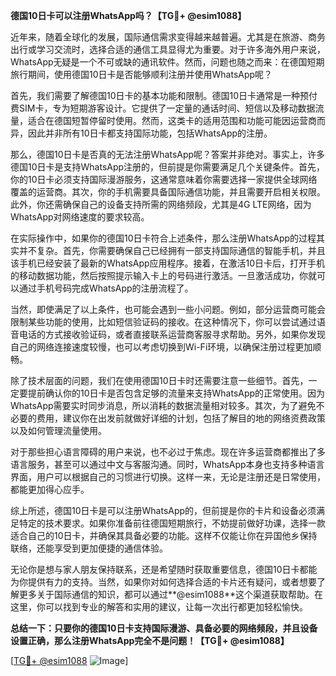 **德国10日卡可以注册WhatsApp吗？【TG💪+ @esim1088】**

近年来，随着全球化的发展，国际通信需求变得越来越普遍。尤其是在旅游、商务出行或学习交流时，选择合适的通信工具显得尤为重要。对于许多海外用户来说，WhatsApp无疑是一个不可或缺的通讯软件。然而，问题也随之而来：在德国短期旅行期间，使用德国10日卡是否能够顺利注册并使用WhatsApp呢？

首先，我们需要了解德国10日卡的基本功能和限制。德国10日卡通常是一种预付费SIM卡，专为短期游客设计。它提供了一定量的通话时间、短信以及移动数据流量，适合在德国短暂停留时使用。然而，这类卡的适用范围和功能可能因运营商而异，因此并非所有10日卡都支持国际功能，包括WhatsApp的注册。

那么，德国10日卡是否真的无法注册WhatsApp呢？答案并非绝对。事实上，许多德国10日卡是支持WhatsApp注册的，但前提是你需要满足几个关键条件。首先，你的10日卡必须支持国际漫游服务，这通常意味着你需要选择一家提供全球网络覆盖的运营商。其次，你的手机需要具备国际通信功能，并且需要开启相关权限。此外，你还需确保自己的设备支持所需的网络频段，尤其是4G LTE网络，因为WhatsApp对网络速度的要求较高。

在实际操作中，如果你的德国10日卡符合上述条件，那么注册WhatsApp的过程其实并不复杂。首先，你需要确保自己已经拥有一部支持国际通信的智能手机，并且该手机已经安装了最新的WhatsApp应用程序。接着，在激活10日卡后，打开手机的移动数据功能，然后按照提示输入卡上的号码进行激活。一旦激活成功，你就可以通过手机号码完成WhatsApp的注册流程了。

当然，即使满足了以上条件，也可能会遇到一些小问题。例如，部分运营商可能会限制某些功能的使用，比如短信验证码的接收。在这种情况下，你可以尝试通过语音电话的方式接收验证码，或者直接联系运营商客服寻求帮助。另外，如果你发现自己的网络连接速度较慢，也可以考虑切换到Wi-Fi环境，以确保注册过程更加顺畅。

除了技术层面的问题，我们在使用德国10日卡时还需要注意一些细节。首先，一定要提前确认你的10日卡是否包含足够的流量来支持WhatsApp的正常使用。因为WhatsApp需要实时同步消息，所以消耗的数据流量相对较多。其次，为了避免不必要的费用，建议你在出发前就做好详细的计划，包括了解目的地的网络资费政策以及如何管理流量使用。

对于那些担心语言障碍的用户来说，也不必过于焦虑。现在许多运营商都推出了多语言服务，甚至可以通过中文与客服沟通。同时，WhatsApp本身也支持多种语言界面，用户可以根据自己的习惯进行切换。这样一来，无论是注册还是日常使用，都能更加得心应手。

综上所述，德国10日卡是可以注册WhatsApp的，但前提是你的卡片和设备必须满足特定的技术要求。如果你准备前往德国短期旅行，不妨提前做好功课，选择一款适合自己的10日卡，并确保其具备必要的功能。这样不仅能让你在异国他乡保持联络，还能享受到更加便捷的通信体验。

无论你是想与家人朋友保持联系，还是希望随时获取重要信息，德国10日卡都能为你提供有力的支持。当然，如果你对如何选择合适的卡片还有疑问，或者想要了解更多关于国际通信的知识，都可以通过**@esim1088**这个渠道获取帮助。在这里，你可以找到专业的解答和实用的建议，让每一次出行都更加轻松愉快。

**总结一下：只要你的德国10日卡支持国际漫游、具备必要的网络频段，并且设备设置正确，那么注册WhatsApp完全不是问题！【TG💪+ @esim1088】**

[[TG💪+ @esim1088](https://t.me/s/esim1088) ![Image](https://i.postimg.cc/4NQfJmqS/Snipaste-2025-05-13-00-14-12.png)]